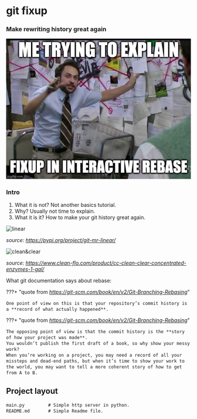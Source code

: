# git fixup

### Make rewriting history great again

![explain](img/explain.png)

### Intro

1. What it is not? Not another basics tutorial.
2. Why? Usually not time to explain.
3. What it is it? How to make your git history great again.

![linear](https://pypi-camo.freetls.fastly.net/a44a1e570d57511d475e20d748d40e31f9862080/68747470733a2f2f757365722d696d616765732e67697468756275736572636f6e74656e742e636f6d2f3436343739352f3131353333303139332d39343763333630302d613136312d313165622d396532622d3838386661303466376533342e706e67)

_source: <https://pypi.org/project/git-mr-linear/>_

![clean&clear](https://clean-flo.com/wp-content/uploads/2024/07/clean-clear-1.webp)

_source: <https://www.clean-flo.com/product/cc-clean-clear-concentrated-enzymes-1-gal/>_

What git documentation says about rebase:

???+ "quote from _<https://git-scm.com/book/en/v2/Git-Branching-Rebasing>_"

    One point of view on this is that your repository’s commit history is a **record of what actually happened**.

???+ "quote from _<https://git-scm.com/book/en/v2/Git-Branching-Rebasing>_"

    The opposing point of view is that the commit history is the **story of how your project was made**. 
    You wouldn’t publish the first draft of a book, so why show your messy work?
    When you’re working on a project, you may need a record of all your missteps and dead-end paths, but when it’s time to show your work to the world, you may want to tell a more coherent story of how to get from A to B.


## Project layout
    
    main.py         # Simple http server in python.
    README.md       # Simple Readme file.
